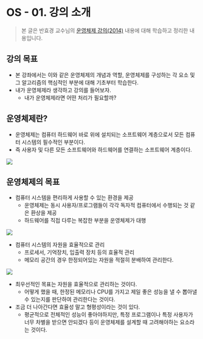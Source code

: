 # OS - 01. 강의 소개

> 본 글은 반효경 교수님의 [운영체제 강의(2014)](http://www.kocw.net/home/search/kemView.do?kemId=1046323) 내용에 대해 학습하고 정리한 내용입니다. 


## 강의 목표

* 본 강좌에서는 이와 같은 운영체제의 개념과 역할, 운영체제를 구성하는 각 요소 및 그 알고리즘의 핵심적인 부분에 대해 기초부터 학습한다.
* 내가 운영체제라 생각하고 강의를 들어보자.
    * 내가 운영체제라면 어떤 처리가 필요할까?

## 운영체제란?

* 운영체제는 컴퓨터 하드웨어 바로 위에 설치되는 소프트웨어 계층으로서 모든 컴퓨터 시스템의 필수적인 부분이다.
* 즉 사용자 및 다른 모든 소프트웨어와 하드웨어를 연결하는 소프트웨어 계층이다.

![](https://i.imgur.com/tqOfUVL.png)

## 운영체제의 목표

* 컴퓨터 시스템을 편리하게 사용할 수 있는 환경을 제공
    * 운영체제는 동시 사용자/프로그램들이 각각 독자적 컴퓨터에서 수행되는 것 같은 환상을 제공
    * 하드웨어를 직접 다루는 복잡한 부분을 운영체제가 대행

![](https://i.imgur.com/8OVWsBN.png)

* 컴퓨터 시스템의 자원을 효율적으로 관리
    * 프로세서, 기억장치, 입출력 장치 등의 효율적 관리
    * 메모리 공간의 경우 한정되어있는 자원을 적절히 분배하여 관리한다.

![](https://i.imgur.com/Ouza8HG.png)

* 최우선적인 목표는 자원을 효율적으로 관리하는 것이다.
    * 어떻게 했을 때, 한정된 메모리나 CPU를 가지고 제일 좋은 성능을 낼 수 뽑아낼 수 있는지를 판단하여 관리한다는 것이다.
* 조금 더 나아간다면 효율성 말고 형평성이라는 것이 있다.
    * 평균적으로 전체적인 성능이 좋아야하지만, 특정 프로그램이나 특정 사용자가 너무 차별을 받으면 안되겠다 등이 운영체제를 설계할 때 고려해야하는 요소라는 것이다.

